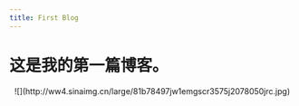 ```yaml
---
title: First Blog
---
```

# 这是我的第一篇博客。
<div align=center>
![](http://ww4.sinaimg.cn/large/81b78497jw1emgscr3575j2078050jrc.jpg)
</div>
